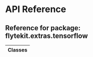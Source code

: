 # API Reference

## Reference for package: flytekit.extras.tensorflow

| Classes  |
| :------------- |
